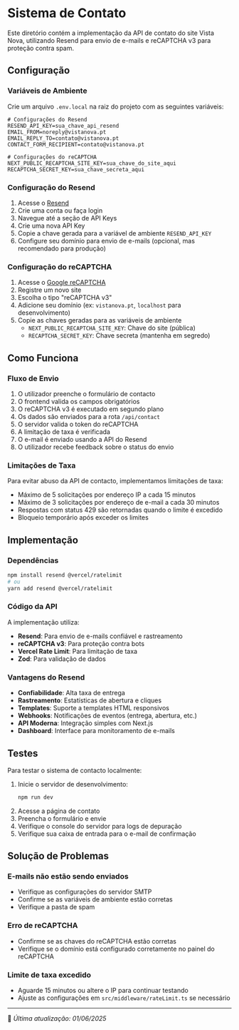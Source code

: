# Sistema de Contato

Este diretório contém a implementação da API de contato do site Vista Nova, utilizando Resend para envio de e-mails e reCAPTCHA v3 para proteção contra spam.

## Configuração

### Variáveis de Ambiente

Crie um arquivo `.env.local` na raiz do projeto com as seguintes variáveis:

```env
# Configurações do Resend
RESEND_API_KEY=sua_chave_api_resend
EMAIL_FROM=noreply@vistanova.pt
EMAIL_REPLY_TO=contato@vistanova.pt
CONTACT_FORM_RECIPIENT=contato@vistanova.pt

# Configurações do reCAPTCHA
NEXT_PUBLIC_RECAPTCHA_SITE_KEY=sua_chave_do_site_aqui
RECAPTCHA_SECRET_KEY=sua_chave_secreta_aqui
```

### Configuração do Resend

1. Acesse o [Resend](https://resend.com)
2. Crie uma conta ou faça login
3. Navegue até a seção de API Keys
4. Crie uma nova API Key
5. Copie a chave gerada para a variável de ambiente `RESEND_API_KEY`
6. Configure seu domínio para envio de e-mails (opcional, mas recomendado para produção)

### Configuração do reCAPTCHA

1. Acesse o [Google reCAPTCHA](https://www.google.com/recaptcha/admin)
2. Registre um novo site
3. Escolha o tipo "reCAPTCHA v3"
4. Adicione seu domínio (ex: `vistanova.pt`, `localhost` para desenvolvimento)
5. Copie as chaves geradas para as variáveis de ambiente
   - `NEXT_PUBLIC_RECAPTCHA_SITE_KEY`: Chave do site (pública)
   - `RECAPTCHA_SECRET_KEY`: Chave secreta (mantenha em segredo)

## Como Funciona

### Fluxo de Envio

1. O utilizador preenche o formulário de contacto
2. O frontend valida os campos obrigatórios
3. O reCAPTCHA v3 é executado em segundo plano
4. Os dados são enviados para a rota `/api/contact`
5. O servidor valida o token do reCAPTCHA
6. A limitação de taxa é verificada
7. O e-mail é enviado usando a API do Resend
8. O utilizador recebe feedback sobre o status do envio

### Limitações de Taxa

Para evitar abuso da API de contacto, implementamos limitações de taxa:

- Máximo de 5 solicitações por endereço IP a cada 15 minutos
- Máximo de 3 solicitações por endereço de e-mail a cada 30 minutos
- Respostas com status 429 são retornadas quando o limite é excedido
- Bloqueio temporário após exceder os limites

## Implementação

### Dependências

```bash
npm install resend @vercel/ratelimit
# ou
yarn add resend @vercel/ratelimit
```

### Código da API

A implementação utiliza:

- **Resend**: Para envio de e-mails confiável e rastreamento
- **reCAPTCHA v3**: Para proteção contra bots
- **Vercel Rate Limit**: Para limitação de taxa
- **Zod**: Para validação de dados

### Vantagens do Resend

- **Confiabilidade**: Alta taxa de entrega
- **Rastreamento**: Estatísticas de abertura e cliques
- **Templates**: Suporte a templates HTML responsivos
- **Webhooks**: Notificações de eventos (entrega, abertura, etc.)
- **API Moderna**: Integração simples com Next.js
- **Dashboard**: Interface para monitoramento de e-mails

## Testes

Para testar o sistema de contacto localmente:

1. Inicie o servidor de desenvolvimento:
   ```bash
   npm run dev
   ```
2. Acesse a página de contato
3. Preencha o formulário e envie
4. Verifique o console do servidor para logs de depuração
5. Verifique sua caixa de entrada para o e-mail de confirmação

## Solução de Problemas

### E-mails não estão sendo enviados

- Verifique as configurações do servidor SMTP
- Confirme se as variáveis de ambiente estão corretas
- Verifique a pasta de spam

### Erro de reCAPTCHA

- Confirme se as chaves do reCAPTCHA estão corretas
- Verifique se o domínio está configurado corretamente no painel do reCAPTCHA

### Limite de taxa excedido

- Aguarde 15 minutos ou altere o IP para continuar testando
- Ajuste as configurações em `src/middleware/rateLimit.ts` se necessário

---

📅 *Última atualização: 01/06/2025*
